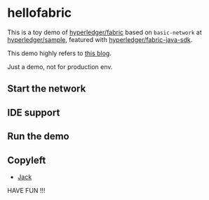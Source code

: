 # hellofabric

This is a toy demo of [hyperledger/fabric](https://github.com/hyperledger/fabric) based on
`basic-network` at [hyperledger/sample](https://github.com/hyperledger/fabric-samples), featured with
[hyperledger/fabric-java-sdk](https://github.com/hyperledger/fabric-sdk-java).

This demo highly refers to [this blog](https://medium.com/@lkolisko/hyperledger-fabric-sdk-java-basics-tutorial-a67b2b898410).

Just a demo, not for production env.

## Start the network

## IDE support

## Run the demo

## Copyleft

* [Jack](https://github.com/QwertyJack)

HAVE FUN !!!
